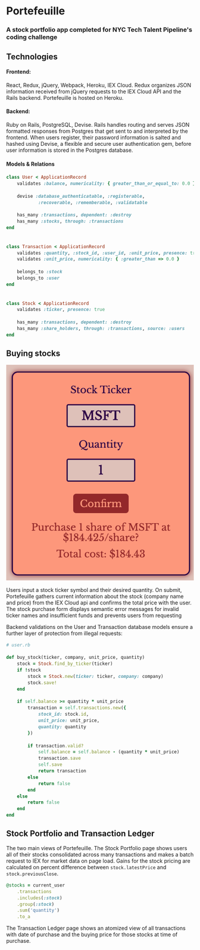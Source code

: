 # Portefeuille

### A stock portfolio app completed for NYC Tech Talent Pipeline's coding challenge

## Technologies

#### Frontend:

React, Redux, jQuery, Webpack, Heroku, IEX Cloud. Redux organizes JSON information received from jQuery requests to the IEX Cloud API and the Rails backend. Portefeuille is hosted on Heroku. 

#### Backend: 

Ruby on Rails, PostgreSQL, Devise. Rails handles routing and serves JSON formatted responses from Postgres that get sent to and interpreted by the frontend. When users register, their password information is salted and hashed using Devise, a flexible and secure user authentication gem, before  user information is stored in the Postgres database. 

#### Models & Relations
```ruby
class User < ApplicationRecord
	validates :balance, numericality: { greater_than_or_equal_to: 0.0 }
	
	devise :database_authenticatable, :registerable,
			:recoverable, :rememberable, :validatable

	has_many :transactions, dependent: :destroy
	has_many :stocks, through: :transactions
end


class Transaction < ApplicationRecord
	validates :quantity, :stock_id, :user_id, :unit_price, presence: true
	validates :unit_price, numericality: { :greater_than => 0.0 }
	
	belongs_to :stock
	belongs_to :user
end


class Stock < ApplicationRecord
    validates :ticker, presence: true
    
    has_many :transactions, dependent: :destroy
    has_many :share_holders, through: :transactions, source: :users
end
```


## Buying stocks

![stock confirmation](app/assets/images/stock_confirm.png)

Users input a stock ticker symbol and their desired quantity. On submit, Portefeuille gathers current information about the stock (company name and price) from the IEX Cloud api and confirms the total price with the user. The stock purchase form displays semantic error messages for invalid ticker names and insufficient funds and prevents users from requesting 

Backend validations on the User and Transaction database models ensure a further layer of protection from illegal requests: 

```ruby
# user.rb

def buy_stock(ticker, company, unit_price, quantity)
	stock = Stock.find_by_ticker(ticker)
	if !stock 
		stock = Stock.new(ticker: ticker, company: company)
		stock.save!
	end

	if self.balance >= quantity * unit_price
		transaction = self.transactions.new({
			stock_id: stock.id,
			unit_price: unit_price,
			quantity: quantity 
		})

		if transaction.valid?
			self.balance = self.balance - (quantity * unit_price)
			transaction.save
			self.save
			return transaction
		else 
			return false
		end
	else
		return false
	end
end
```

## Stock Portfolio and Transaction Ledger

The two main views of Portefeuille. The Stock Portfolio page shows users all of their stocks consolidated across many transactions and makes a batch request to IEX for market data on page load. Gains for the stock pricing are calculated on percent difference between `stock.latestPrice` and `stock.previousClose`. 

```ruby
@stocks = current_user
	.transactions
	.includes(:stock)
	.group(:stock)
	.sum('quantity')
	.to_a
```

The Transaction Ledger page shows an atomized view of all transactions with date of purchase and the buying price for those stocks at time of purchase. 

